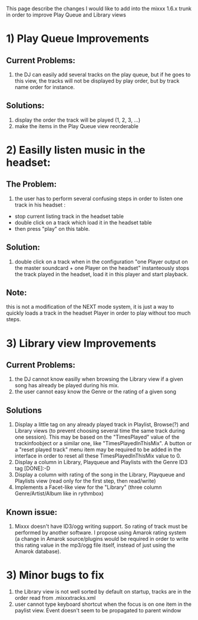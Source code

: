This page describe the changes I would like to add into the mixxx 1.6.x
trunk in order to improve Play Queue and Library views

# 1\) Play Queue Improvements

## Current Problems:

1.   the DJ can easily add several tracks on the play queue, but if he
    goes to this view, the tracks will not be displayed by play order,
    but by track name order for instance.

## Solutions:

1.  display the order the track will be played (1, 2, 3, ...)
2.  make the items in the Play Queue view reorderable

# 2\) Easilly listen music in the headset:

## The Problem:

1.  the user has to perform several confusing steps in order to listen
    one track in his headset : 

<!-- end list -->

  - stop current listing track in the headset table
  - double click on a track which load it in the headset table
  - then press "play" on this table.

## Solution:

1.  double click on a track when in the configuration "one Player output
    on the master soundcard + one Player on the headset" instanteously
    stops the track played in the headset, load it in this player and
    start playback.

## Note:

this is not a modification of the NEXT mode system, it is just a way to
quickly loads a track in the headset Player in order to play without too
much steps.

# 3\) Library view Improvements

## Current Problems:

1.  the DJ cannot know easilly when browsing the Library view if a given
    song has already be played during his mix.
2.  the user cannot easy know the Genre or the rating of a given song

## Solutions

1.  Display a little tag on any already played track in Playlist,
    Browse(?) and Library views (to prevent choosing several time the
    same track during one session). This may be based on the
    "TimesPlayed" value of the trackinfoobject or a similar one, like
    "TimesPlayedInThisMix". A button or a "reset played track" menu item
    may be required to be added in the interface in order to reset all
    these TimesPlayedInThisMix value to 0.
2.  Display a column in Library, Playqueue and Playlists with the Genre
    ID3 tag \[DONE\]:-D
3.  Display a column with rating of the song in the Library, Playqueue
    and Playlists view (read only for the first step, then read/write)
4.  Implements a Facet-like view for the "Library" (three column
    Genre/Artist/Album like in rythmbox)

## Known issue:

1.  Mixxx doesn't have ID3/ogg writing support. So rating of track must
    be performed by another software. I propose using Amarok rating
    system (a change in Amarok source/plugins would be required in order
    to write this rating value in the mp3/ogg file itself, instead of
    just using the Amarok database).

# 3\) Minor bugs to fix

1.  the Library view is not well sorted by default on startup, tracks
    are in the order read from .mixxxtracks.xml
2.  user cannot type keyboard shortcut when the focus is on one item in
    the paylist view. Event doesn't seem to be propagated to parent
    window
